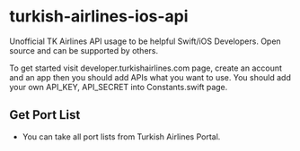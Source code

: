 # turkish-airlines-ios-api
Unofficial TK Airlines API usage to be helpful Swift/iOS Developers. Open source and can be supported by others. 

To get started visit developer.turkishairlines.com page, create an account and an app then you should add APIs what you want to use. You should add your own API_KEY, API_SECRET into Constants.swift page.

## Get Port List
* You can take all port lists from Turkish Airlines Portal.
